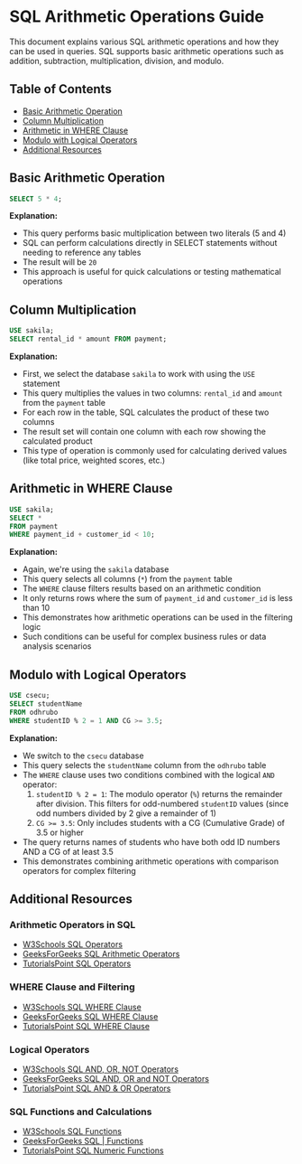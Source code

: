 # SQL Arithmetic Operations Guide

This document explains various SQL arithmetic operations and how they can be used in queries. SQL supports basic arithmetic operations such as addition, subtraction, multiplication, division, and modulo.

## Table of Contents
- [Basic Arithmetic Operation](#basic-arithmetic-operation)
- [Column Multiplication](#column-multiplication)
- [Arithmetic in WHERE Clause](#arithmetic-in-where-clause)
- [Modulo with Logical Operators](#modulo-with-logical-operators)
- [Additional Resources](#additional-resources)

## Basic Arithmetic Operation

```sql
SELECT 5 * 4;
```

**Explanation:**
- This query performs basic multiplication between two literals (5 and 4)
- SQL can perform calculations directly in SELECT statements without needing to reference any tables
- The result will be `20`
- This approach is useful for quick calculations or testing mathematical operations

## Column Multiplication

```sql
USE sakila;
SELECT rental_id * amount FROM payment;
```

**Explanation:**
- First, we select the database `sakila` to work with using the `USE` statement
- This query multiplies the values in two columns: `rental_id` and `amount` from the `payment` table
- For each row in the table, SQL calculates the product of these two columns
- The result set will contain one column with each row showing the calculated product
- This type of operation is commonly used for calculating derived values (like total price, weighted scores, etc.)

## Arithmetic in WHERE Clause

```sql
USE sakila;
SELECT *
FROM payment
WHERE payment_id + customer_id < 10;
```

**Explanation:**
- Again, we're using the `sakila` database
- This query selects all columns (`*`) from the `payment` table
- The `WHERE` clause filters results based on an arithmetic condition
- It only returns rows where the sum of `payment_id` and `customer_id` is less than 10
- This demonstrates how arithmetic operations can be used in the filtering logic
- Such conditions can be useful for complex business rules or data analysis scenarios

## Modulo with Logical Operators

```sql
USE csecu;
SELECT studentName
FROM odhrubo
WHERE studentID % 2 = 1 AND CG >= 3.5;
```

**Explanation:**
- We switch to the `csecu` database
- This query selects the `studentName` column from the `odhrubo` table
- The `WHERE` clause uses two conditions combined with the logical `AND` operator:
  1. `studentID % 2 = 1`: The modulo operator (`%`) returns the remainder after division. This filters for odd-numbered `studentID` values (since odd numbers divided by 2 give a remainder of 1)
  2. `CG >= 3.5`: Only includes students with a CG (Cumulative Grade) of 3.5 or higher
- The query returns names of students who have both odd ID numbers AND a CG of at least 3.5
- This demonstrates combining arithmetic operations with comparison operators for complex filtering

## Additional Resources

### Arithmetic Operators in SQL
- [W3Schools SQL Operators](https://www.w3schools.com/sql/sql_operators.asp)
- [GeeksForGeeks SQL Arithmetic Operators](https://www.geeksforgeeks.org/sql-arithmetic-operators/)
- [TutorialsPoint SQL Operators](https://www.tutorialspoint.com/sql/sql-operators.htm)

### WHERE Clause and Filtering
- [W3Schools SQL WHERE Clause](https://www.w3schools.com/sql/sql_where.asp)
- [GeeksForGeeks SQL WHERE Clause](https://www.geeksforgeeks.org/sql-where-clause/)
- [TutorialsPoint SQL WHERE Clause](https://www.tutorialspoint.com/sql/sql-where-clause.htm)

### Logical Operators
- [W3Schools SQL AND, OR, NOT Operators](https://www.w3schools.com/sql/sql_and_or.asp)
- [GeeksForGeeks SQL AND, OR and NOT Operators](https://www.geeksforgeeks.org/sql-and-or-and-not-operators/)
- [TutorialsPoint SQL AND & OR Operators](https://www.tutorialspoint.com/sql/sql-and-or-clauses.htm)

### SQL Functions and Calculations
- [W3Schools SQL Functions](https://www.w3schools.com/sql/sql_functions.asp)
- [GeeksForGeeks SQL | Functions](https://www.geeksforgeeks.org/sql-functions-aggregate-scalar-functions/)
- [TutorialsPoint SQL Numeric Functions](https://www.tutorialspoint.com/sql/sql-numeric-functions.htm)